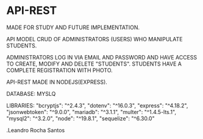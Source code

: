 # API-REST
MADE FOR STUDY AND FUTURE IMPLEMENTATION.

API MODEL CRUD OF ADMINISTRATORS (USERS) WHO MANIPULATE STUDENTS.

ADMINISTRATORS LOG IN VIA EMAIL AND PASSWORD AND HAVE ACCESS TO CREATE, MODIFY AND DELETE "STUDENTS".
STUDENTS HAVE A COMPLETE REGISTRATION WITH PHOTO.

API-REST MADE IN NODEJS(EXPRESS).

DATABASE: MYSLQ

LIBRARIES:
"bcryptjs": "^2.4.3",
"dotenv": "^16.0.3",
"express": "^4.18.2",
"jsonwebtoken": "^9.0.0",
"mariadb": "^3.1.1",
"multer": "^1.4.5-lts.1",
"mysql2": "^3.2.0",
"node": "^19.8.1",
"sequelize": "^6.30.0"

.Leandro Rocha Santos
